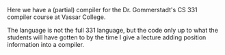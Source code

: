 Here we have a (partial) compiler for the Dr. Gommerstadt's CS 331 compiler course at Vassar College.


The language is not the full 331 language, but the code only up to what the students will have gotten to by the time I give a lecture adding position information into a compiler.
